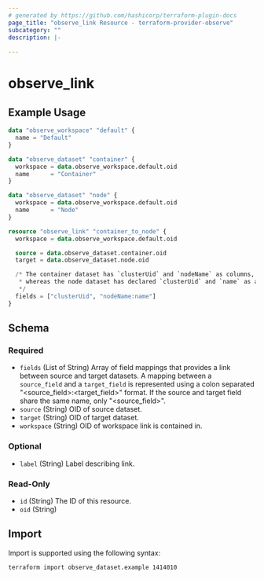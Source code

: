 ```yaml
---
# generated by https://github.com/hashicorp/terraform-plugin-docs
page_title: "observe_link Resource - terraform-provider-observe"
subcategory: ""
description: |-
  
---
```

# observe_link


## Example Usage
```terraform
data "observe_workspace" "default" {
  name = "Default"
}

data "observe_dataset" "container" {
  workspace = data.observe_workspace.default.oid
  name      = "Container"
}

data "observe_dataset" "node" {
  workspace = data.observe_workspace.default.oid
  name      = "Node"
}

resource "observe_link" "container_to_node" {
  workspace = data.observe_workspace.default.oid

  source = data.observe_dataset.container.oid
  target = data.observe_dataset.node.oid

  /* The container dataset has `clusterUid` and `nodeName` as columns,
   * whereas the node dataset has declared `clusterUid` and `name` as a key.
   */
  fields = ["clusterUid", "nodeName:name"]
}
```
<!-- schema generated by tfplugindocs -->
## Schema

### Required

- `fields` (List of String) Array of field mappings that provides a link between source and target datasets. A mapping between a `source_field` and a `target_field` is represented using a colon separated "<source_field>:<target_field>" format. If the source and target field share the same name, only "<source_field>".
- `source` (String) OID of source dataset.
- `target` (String) OID of target dataset.
- `workspace` (String) OID of workspace link is contained in.

### Optional

- `label` (String) Label describing link.

### Read-Only

- `id` (String) The ID of this resource.
- `oid` (String)
## Import
Import is supported using the following syntax:
```shell
terraform import observe_dataset.example 1414010
```
